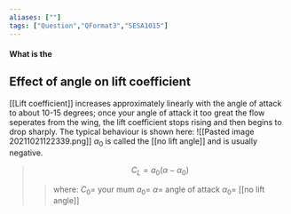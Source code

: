 ```yaml
---
aliases: [""]
tags: ["Question","QFormat3","SESA1015"]
---
```


#### What is the
## Effect of angle on lift coefficient
[[Lift coefficient]] increases approximately linearly with the angle of attack to about 10-15 degrees; once your angle of attack it too great the flow seperates from the wing, the lift coefficient stops rising and then begins to drop sharply.
The typical behaviour is shown here:
![[Pasted image 20211021122339.png]]
$\alpha_0$ is called the [[no lift angle]] and is usually negative.

> $$ C_L = a_0 (\alpha - \alpha_0) $$ 
>> where:
>> $C_0 =$ your mum
>> $a_0 =$ 
>> $\alpha =$ angle of attack
>> $\alpha_0=$ [[no lift angle]]
